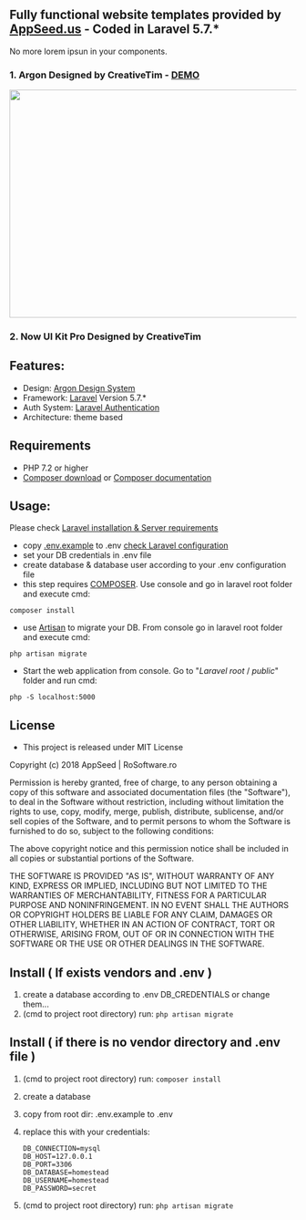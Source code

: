 ## Fully functional website templates provided by [AppSeed.us](https://www.appseed.us/?ref=github)  - Coded in Laravel 5.7.*
No more lorem ipsun in your components.

### 1. Argon Designed by CreativeTim  - [DEMO](https://www.coded-app-laravel.appseed.us/)
<p align="center">
  <img width="1000" height="400" src="https://www.appseed.us/static/themes/enhanced-argon/thumbnail.jpg">
</p>

### 2. Now UI Kit Pro Designed by CreativeTim



## Features:
* Design: [Argon Design System](https://github.com/creativetimofficial/argon-design-system)
* Framework: [Laravel](https://laravel.com/) Version 5.7.*
* Auth System: [Laravel Authentication](https://laravel.com/docs/5.7/authentication)
* Architecture: theme based

## Requirements
* PHP 7.2 or higher
* [Composer download](https://getcomposer.org/) or [Composer documentation](https://getcomposer.org/doc/)

## Usage:

Please check [Laravel installation & Server requirements](https://laravel.com/docs/5.7/installation)

* copy [.env.example](https://github.com/rosoftdeveloper/appseed/blob/master/coded-apps/php-laravel-jq/.env.example) to .env [check Laravel configuration](https://laravel.com/docs/5.7/configuration)
* set your DB credentials in .env file
* create database & database user according to your .env configuration file
* this step requires [COMPOSER](https://getcomposer.org/). Use console and go in laravel root folder and execute cmd:
```
composer install
```
* use [Artisan](https://laravel.com/docs/5.7/artisan) to migrate your DB. From console go in laravel root folder and execute cmd:

```
php artisan migrate
```

* Start the web application from console. Go to "_Laravel root_ / _public_" folder and run cmd:

```
php -S localhost:5000
```

## License
* This project is released under MIT License

Copyright (c) 2018 AppSeed | RoSoftware.ro

Permission is hereby granted, free of charge, to any person obtaining a copy
of this software and associated documentation files (the "Software"), to deal
in the Software without restriction, including without limitation the rights
to use, copy, modify, merge, publish, distribute, sublicense, and/or sell
copies of the Software, and to permit persons to whom the Software is
furnished to do so, subject to the following conditions:

The above copyright notice and this permission notice shall be included in all
copies or substantial portions of the Software.

THE SOFTWARE IS PROVIDED "AS IS", WITHOUT WARRANTY OF ANY KIND, EXPRESS OR
IMPLIED, INCLUDING BUT NOT LIMITED TO THE WARRANTIES OF MERCHANTABILITY,
FITNESS FOR A PARTICULAR PURPOSE AND NONINFRINGEMENT. IN NO EVENT SHALL THE
AUTHORS OR COPYRIGHT HOLDERS BE LIABLE FOR ANY CLAIM, DAMAGES OR OTHER
LIABILITY, WHETHER IN AN ACTION OF CONTRACT, TORT OR OTHERWISE, ARISING FROM,
OUT OF OR IN CONNECTION WITH THE SOFTWARE OR THE USE OR OTHER DEALINGS IN THE
SOFTWARE.





















## Install ( If exists vendors and .env )

1. create a database according to .env DB_CREDENTIALS or change them...
2. (cmd to project root directory) run: ```php artisan migrate```

## Install ( if there is no vendor directory and .env file )

1. (cmd to project root directory) run: ```composer install```
2. create a database
3. copy from root dir: .env.example to .env
4. replace this with your credentials:
    ````
    DB_CONNECTION=mysql
    DB_HOST=127.0.0.1
    DB_PORT=3306
    DB_DATABASE=homestead
    DB_USERNAME=homestead
    DB_PASSWORD=secret
    ````

5. (cmd to project root directory) run: ```php artisan migrate```
